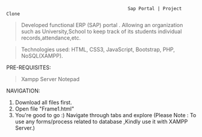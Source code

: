                                                  Sap Portal | Project Clone 

> Developed functional ERP (SAP) portal . Allowing an organization such as University,School to
  keep track of its students individual records,attendance,etc.

> Technologies used: HTML, CSS3, JavaScript, Bootstrap, PHP, NoSQL(XAMPP).

PRE-REQUISITES:
>Xampp Server
>Notepad

NAVIGATION:
1) Download all files first.
2) Open file "Frame1.html"
3) You're good to go :)
     Navigate through tabs and explore (Please Note : To use any forms/process related to database ,Kindly use it with XAMPP Server.)
